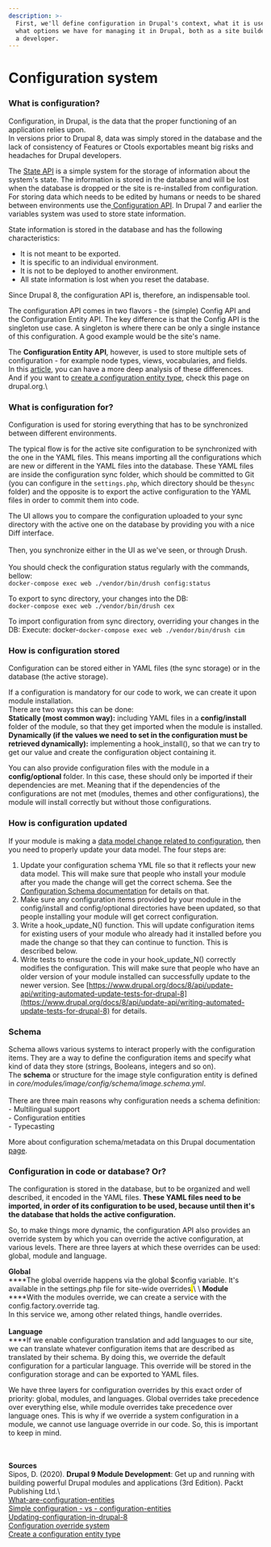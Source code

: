 ```yaml
---
description: >-
  First, we'll define configuration in Drupal's context, what it is used for and
  what options we have for managing it in Drupal, both as a site builder and as
  a developer.
---
```


# Configuration system

### What is configuration?

Configuration, in Drupal, is the data that the proper functioning of an application relies upon.\
In versions prior to Drupal 8, data was simply stored in the database and the lack of consistency of Features or Ctools exportables meant big risks and headaches for Drupal developers.

The [State API](https://api.drupal.org/api/drupal/core!core.api.php/group/state\_api) is a simple system for the storage of information about the system's state. The information is stored in the database and will be lost when the database is dropped or the site is re-installed from configuration. For storing data which needs to be edited by humans or needs to be shared between environments use the[ Configuration API](https://www.drupal.org/developing/api/8/configuration). In Drupal 7 and earlier the variables system was used to store state information.

State information is stored in the database and has the following characteristics:

* It is not meant to be exported.
* It is specific to an individual environment.
* It is not to be deployed to another environment.
* All state information is lost when you reset the database.

Since Drupal 8, the configuration API is, therefore, an indispensable tool.

The configuration API comes in two flavors - the (simple) Config API and the Configuration Entity API. The key difference is that the Config API is the singleton use case. A singleton is where there can be only a single instance of this configuration. A good example would be the site's name.

The **Configuration Entity API**, however, is used to store multiple sets of configuration - for example node types, views, vocabularies, and fields.\
&#x20;In this [article](https://www.drupal.org/node/2120523#s-simple-configuration-vs-configuration-entities), you can have a more deep analysis of these differences.\
And if you want to [create a configuration entity type](https://www.drupal.org/node/1809494), check this page on drupal.org.\


### What is configuration for?

Configuration is used for storing everything that has to be synchronized between different environments.

The typical flow is for the active site configuration to be synchronized with the one in the YAML files. This means importing all the configurations which are new or different in the YAML files into the database. These YAML files are inside the configuration sync folder, which should be committed to Git (you can configure in the `settings.php`, which directory should be the`sync` folder) and the opposite is to export the active configuration to the YAML files in order to commit them into code.

The UI allows you to compare the configuration uploaded to your sync directory with the active one on the database by providing you with a nice Diff interface.\
\
Then, you synchronize either in the UI as we've seen, or through Drush.\
\
You should check the configuration status regularly with the commands, bellow:\
`docker-compose exec web ./vendor/bin/drush config:status`

To export to sync directory, your changes into the DB:\
`docker-compose exec web ./vendor/bin/drush cex`

To import configuration from sync directory, overriding your changes in the DB: Execute: docker-`docker-compose exec web ./vendor/bin/drush cim`

### How is configuration stored

Configuration can be stored either in YAML files (the sync storage) or in the database (the active storage).

If a configuration is mandatory for our code to work, we can create it upon module installation.\
There are two ways this can be done:\
**Statically (most common way):** including YAML files in a **config/install** folder of the module, so that they get imported when the module is installed.\
**Dynamically (if the values we need to set in the configuration must be retrieved dynamically):** implementing a hook\_install(), so that we can try to get our value and create the configuration object containing it.

You can also provide configuration files with the module  in a **config/optional** folder. In this case, these should only be imported if their dependencies are met. Meaning that if the dependencies of the configurations are not met (modules, themes and other configurations), the module will install correctly but without those configurations.

### How is configuration updated

If your module is making a [data model change related to configuration](https://www.drupal.org/node/2535316), then you need to properly update your data model. The four steps are:

1. Update your configuration schema YML file so that it reflects your new data model. This will make sure that people who install your module after you made the change will get the correct schema. See the [Configuration Schema documentation](https://www.drupal.org/node/1905070) for details on that.
2. Make sure any configuration items provided by your module in the config/install and config/optional directories have been updated, so that people installing your module will get correct configuration.
3. Write a hook\_update\_N() function. This will update configuration items for existing users of your module who already had it installed before you made the change so that they can continue to function. This is described below.
4. Write tests to ensure the code in your hook\_update\_N() correctly modifies the configuration. This will make sure that people who have an older version of your module installed can successfully update to the newer version. See [https://www.drupal.org/docs/8/api/update-api/writing-automated-update-tests-for-drupal-8](https://www.drupal.org/docs/8/api/update-api/writing-automated-update-tests-for-drupal-8) for details.

### Schema

Schema allows various systems to interact properly with the configuration items. They are a way to define the configuration items and specify what kind of data they store (strings, Booleans, integers and so on). \
The **schema** or structure for the image style configuration entity is defined in _core/modules/image/config/schema/image.schema.yml_.\
\
There are three main reasons why configuration needs a schema definition:\
\- Multilingual support\
\- Configuration entities\
\- Typecasting

More about configuration schema/metadata on this Drupal documentation [page](https://www.drupal.org/docs/drupal-apis/configuration-api/configuration-schemametadata).

### Configuration in code or database? Or?

The configuration is stored in the database, but to be organized and well described, it encoded in the YAML files. **These YAML files need to be imported, in order of its configuration to be used, because until then it's the database that holds the active configuration.**

So, to make things more dynamic, the configuration API also provides an override system by which you can override the active configuration, at various levels. There are three layers at which these overrides can be used: global, module and language.

**Global**\
****The global override happens via the global $config variable. It's available in the settings.php file for site-wide overrides<mark style="color:red;">.</mark>\ <mark style="color:red;"></mark>\ <mark style="color:red;"></mark>**Module**\
****With the modules override, we can create a service with the config.factory.override tag. \
In this service we, among other related things, handle overrides.\
\
**Language**\
****If we enable configuration translation and add languages to our site, we can translate whatever configuration items that are described as translated by their schema. By doing this, we override the default configuration for a particular language. This override will be stored in the configuration storage and can be exported to YAML files.

We have three layers for configuration overrides by this exact order of priority: global, modules, and languages. Global overrides take precedence over everything else, while module overrides take precedence over language ones. This is why if we override a system configuration in a module, we cannot use language override in our code. So, this is important to keep in mind.

\
\
**Sources**\
Sipos, D. (2020). **Drupal 9 Module Development**: Get up and running with building powerful Drupal modules and applications (3rd Edition). Packt Publishing Ltd.\\\
[What-are-configuration-entities](https://drupalize.me/tutorial/what-are-configuration-entitie)\
[Simple ](https://www.drupal.org/node/2120523#s-simple-configuration-vs-configuration-entities)[configuration - vs - configuration-entities](https://www.drupal.org/node/2120523#s-simple-configuration-vs-configuration-entities)\
[Updating-configuration-in-drupal-8](https://www.drupal.org/docs/drupal-apis/update-api/updating-configuration-in-drupal-8)\
[Configuration override system](https://www.drupal.org/docs/drupal-apis/configuration-api/configuration-override-system)\
[Create a configuration entity type ](https://www.drupal.org/node/1809494)
